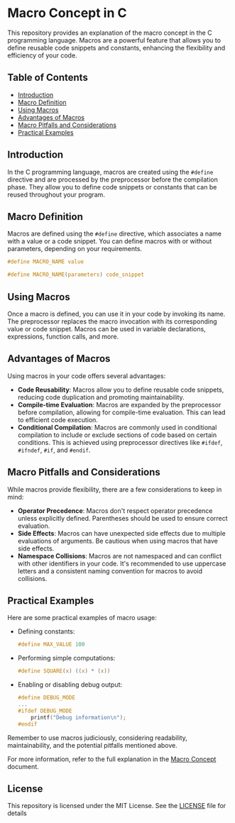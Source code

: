 # Macro Concept in C

This repository provides an explanation of the macro concept in the C programming language. Macros are a powerful feature that allows you to define reusable code snippets and constants, enhancing the flexibility and efficiency of your code.

## Table of Contents

- [Introduction](#introduction)
- [Macro Definition](#macro-definition)
- [Using Macros](#using-macros)
- [Advantages of Macros](#advantages-of-macros)
- [Macro Pitfalls and Considerations](#macro-pitfalls-and-considerations)
- [Practical Examples](#practical-examples)

## Introduction

In the C programming language, macros are created using the `#define` directive and are processed by the preprocessor before the compilation phase. They allow you to define code snippets or constants that can be reused throughout your program.

## Macro Definition

Macros are defined using the `#define` directive, which associates a name with a value or a code snippet. You can define macros with or without parameters, depending on your requirements.

```c
#define MACRO_NAME value

#define MACRO_NAME(parameters) code_snippet
```

## Using Macros

Once a macro is defined, you can use it in your code by invoking its name. The preprocessor replaces the macro invocation with its corresponding value or code snippet. Macros can be used in variable declarations, expressions, function calls, and more.

## Advantages of Macros

Using macros in your code offers several advantages:

- **Code Reusability**: Macros allow you to define reusable code snippets, reducing code duplication and promoting maintainability.
- **Compile-time Evaluation**: Macros are expanded by the preprocessor before compilation, allowing for compile-time evaluation. This can lead to efficient code execution.
- **Conditional Compilation**: Macros are commonly used in conditional compilation to include or exclude sections of code based on certain conditions. This is achieved using preprocessor directives like `#ifdef`, `#ifndef`, `#if`, and `#endif`.

## Macro Pitfalls and Considerations

While macros provide flexibility, there are a few considerations to keep in mind:

- **Operator Precedence**: Macros don't respect operator precedence unless explicitly defined. Parentheses should be used to ensure correct evaluation.
- **Side Effects**: Macros can have unexpected side effects due to multiple evaluations of arguments. Be cautious when using macros that have side effects.
- **Namespace Collisions**: Macros are not namespaced and can conflict with other identifiers in your code. It's recommended to use uppercase letters and a consistent naming convention for macros to avoid collisions.

## Practical Examples

Here are some practical examples of macro usage:

- Defining constants:
  ```c
  #define MAX_VALUE 100
  ```

- Performing simple computations:
  ```c
  #define SQUARE(x) ((x) * (x))
  ```

- Enabling or disabling debug output:
  ```c
  #define DEBUG_MODE
  ...
  #ifdef DEBUG_MODE
      printf("Debug information\n");
  #endif
  ```

Remember to use macros judiciously, considering readability, maintainability, and the potential pitfalls mentioned above.

For more information, refer to the full explanation in the [Macro Concept](macro-concept.md) document.

## License

This repository is licensed under the MIT License. See the [LICENSE](LICENSE) file for details
